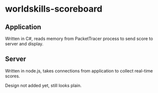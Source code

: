 # worldskills-scoreboard

## Application

Written in C#, reads memory from PacketTracer process to send score to server and display.

## Server

Written in node.js, takes connections from application to collect real-time scores.

Design not added yet, still looks plain.
